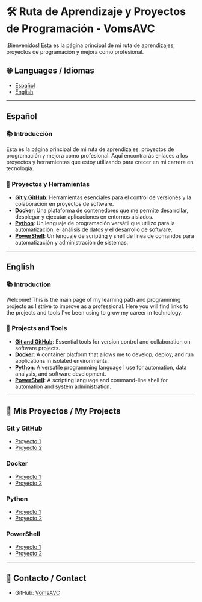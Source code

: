 # 🛠️ Ruta de Aprendizaje y Proyectos de Programación - VomsAVC

¡Bienvenidos! Esta es la página principal de mi ruta de aprendizajes, proyectos de programación y mejora como profesional.

## 🌐 Languages / Idiomas

- [Español](#español)
- [English](#english)

---

## Español

### 📚 Introducción

Esta es la página principal de mi ruta de aprendizajes, proyectos de programación y mejora como profesional. Aquí encontrarás enlaces a los proyectos y herramientas que estoy utilizando para crecer en mi carrera en tecnología.

### 🔗 Proyectos y Herramientas

- **[Git y GitHub](#git-y-github)**: Herramientas esenciales para el control de versiones y la colaboración en proyectos de software.
- **[Docker](#docker)**: Una plataforma de contenedores que me permite desarrollar, desplegar y ejecutar aplicaciones en entornos aislados.
- **[Python](#python)**: Un lenguaje de programación versátil que utilizo para la automatización, el análisis de datos y el desarrollo de software.
- **[PowerShell](#powershell)**: Un lenguaje de scripting y shell de línea de comandos para automatización y administración de sistemas.

---

## English

### 📚 Introduction

Welcome! This is the main page of my learning path and programming projects as I strive to improve as a professional. Here you will find links to the projects and tools I've been using to grow my career in technology.

### 🔗 Projects and Tools

- **[Git and GitHub](#git-and-github)**: Essential tools for version control and collaboration on software projects.
- **[Docker](#docker)**: A container platform that allows me to develop, deploy, and run applications in isolated environments.
- **[Python](#python)**: A versatile programming language I use for automation, data analysis, and software development.
- **[PowerShell](#powershell)**: A scripting language and command-line shell for automation and system administration.

---

## 📁 Mis Proyectos / My Projects

### Git y GitHub
- [Proyecto 1](https://github.com/VomsAVC/proyecto1)
- [Proyecto 2](https://github.com/VomsAVC/proyecto2)

### Docker
- [Proyecto 1](https://github.com/VomsAVC/proyecto1)
- [Proyecto 2](https://github.com/VomsAVC/proyecto2)

### Python
- [Proyecto 1](https://github.com/VomsAVC/proyecto1)
- [Proyecto 2](https://github.com/VomsAVC/proyecto2)

### PowerShell
- [Proyecto 1](https://github.com/VomsAVC/proyecto1)
- [Proyecto 2](https://github.com/VomsAVC/proyecto2)

---

## 📝 Contacto / Contact

- GitHub: [VomsAVC](https://github.com/VomsAVC)
